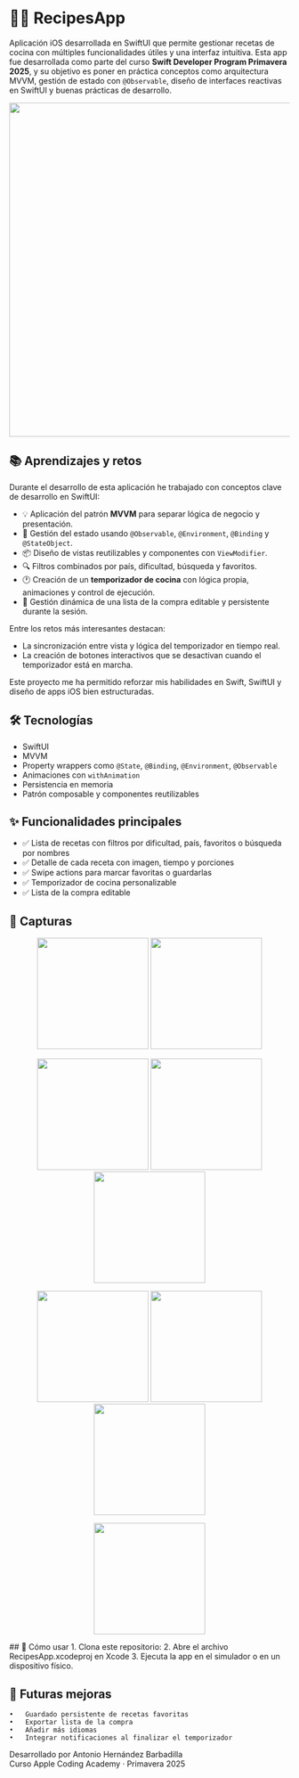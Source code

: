 # 🧑‍🍳 RecipesApp

Aplicación iOS desarrollada en SwiftUI que permite gestionar recetas de cocina con múltiples funcionalidades útiles y una interfaz intuitiva.
Esta app fue desarrollada como parte del curso **Swift Developer Program Primavera 2025**, y su objetivo es poner en práctica conceptos como arquitectura MVVM, gestión de estado con `@Observable`, diseño de interfaces reactivas en SwiftUI y buenas prácticas de desarrollo.

<p align="center">
  <img src="imgRecipes/portada.png" width="600">
</p>

## 📚 Aprendizajes y retos

Durante el desarrollo de esta aplicación he trabajado con conceptos clave de desarrollo en SwiftUI:

- 💡 Aplicación del patrón **MVVM** para separar lógica de negocio y presentación.
- 🧠 Gestión del estado usando `@Observable`, `@Environment`, `@Binding` y `@StateObject`.
- 📦 Diseño de vistas reutilizables y componentes con `ViewModifier`.
- 🔍 Filtros combinados por país, dificultad, búsqueda y favoritos.
- 🕐 Creación de un **temporizador de cocina** con lógica propia, animaciones y control de ejecución.
- 🛒 Gestión dinámica de una lista de la compra editable y persistente durante la sesión.

Entre los retos más interesantes destacan:

- La sincronización entre vista y lógica del temporizador en tiempo real.
- La creación de botones interactivos que se desactivan cuando el temporizador está en marcha.

Este proyecto me ha permitido reforzar mis habilidades en Swift, SwiftUI y diseño de apps iOS bien estructuradas.

## 🛠 Tecnologías

- SwiftUI
- MVVM
- Property wrappers como `@State`, `@Binding`, `@Environment`, `@Observable`
- Animaciones con `withAnimation`
- Persistencia en memoria
- Patrón composable y componentes reutilizables

## ✨ Funcionalidades principales

- ✅ Lista de recetas con filtros por dificultad, país, favoritos o búsqueda por nombres
- ✅ Detalle de cada receta con imagen, tiempo y porciones
- ✅ Swipe actions para marcar favoritas o guardarlas
- ✅ Temporizador de cocina personalizable
- ✅ Lista de la compra editable

## 📱 Capturas

<p align="center">
  <img src="imgRecipes/Wellcome.png" width="200">
  <img src="imgRecipes/RecipesList.png" width="200">
</p>

<p align="center">
  <img src="imgRecipes/FilterCountry.png" width="200">
  <img src="imgRecipes/FilterSearch.png" width="200">
  <img src="imgRecipes/Detail.png" width="200">
</p>

<p align="center">
  <img src="imgRecipes/SavedRecipesList.png" width="200">
  <img src="imgRecipes/EmptyShoppingList.png" width="200">
  <img src="imgRecipes/ShoppingList.png" width="200">
</p>

<p align="center">
  <img src="imgRecipes/timer.png" width="200">
</p>
## 🚀 Cómo usar
1. Clona este repositorio:
2. Abre el archivo RecipesApp.xcodeproj en Xcode
3. Ejecuta la app en el simulador o en un dispositivo físico.

## 📌 Futuras mejoras
	•	Guardado persistente de recetas favoritas
	•	Exportar lista de la compra
	•	Añadir más idiomas
	•	Integrar notificaciones al finalizar el temporizador

Desarrollado por Antonio Hernández Barbadilla  
Curso Apple Coding Academy · Primavera 2025
 
